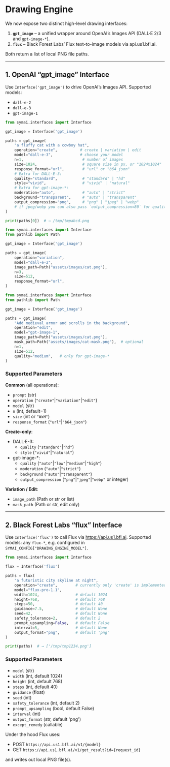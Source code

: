 # Drawing Engine

We now expose two distinct high-level drawing interfaces:

1. **`gpt_image`** – a unified wrapper around OpenAI’s Images API (DALL·E 2/3 and `gpt-image-*`).
2. **`flux`** – Black Forest Labs’ Flux text-to-image models via api.us1.bfl.ai.

Both return a list of local PNG file paths.

---

## 1. OpenAI “gpt_image” Interface

Use `Interface('gpt_image')` to drive OpenAI’s Images API.
Supported models:
- `dall-e-2`
- `dall-e-3`
- `gpt-image-1`

```python
from symai.interfaces import Interface

gpt_image = Interface('gpt_image')

paths = gpt_image(
    "a fluffy cat with a cowboy hat",
    operation="create",          # create | variation | edit
    model="dall-e-3",            # choose your model
    n=1,                          # number of images
    size=1024,                    # square size in px, or "1024x1024"
    response_format="url",        # "url" or "b64_json"
    # Extra for DALL·E-3:
    quality="standard",           # "standard" | "hd"
    style="vivid",                # "vivid" | "natural"
    # Extra for gpt-image-*:
    moderation="auto",            # "auto" | "strict"
    background="transparent",     # "auto" | "transparent"
    output_compression="png",     # "png" | "jpeg" | "webp"
    # if jpeg/webp you can also pass `output_compression=80` for quality
)

print(paths[0])  # → /tmp/tmpabcd.png
```

```python
from symai.interfaces import Interface
from pathlib import Path

gpt_image = Interface('gpt_image')

paths = gpt_image(
    operation="variation",
    model="dall-e-2",
    image_path=Path("assets/images/cat.png"),
    n=3,
    size=512,
    response_format="url",
)
```

```python
from symai.interfaces import Interface
from pathlib import Path

gpt_image = Interface('gpt_image')

paths = gpt_image(
    "Add medieval armor and scrolls in the background",
    operation="edit",
    model="gpt-image-1",
    image_path=Path("assets/images/cat.png"),
    mask_path=Path("assets/images/cat-mask.png"),  # optional
    n=1,
    size=512,
    quality="medium",   # only for gpt-image-*
)
```

### Supported Parameters

**Common** (all operations):

- `prompt` (str)
- `operation` (`"create"`|`"variation"`|`"edit"`)
- `model` (str)
- `n` (int, default=1)
- `size` (int or `"WxH"`)
- `response_format` (`"url"`|`"b64_json"`)

**Create-only**:

- DALL·E-3:
  - `quality` (`"standard"`|`"hd"`)
  - `style` (`"vivid"`|`"natural"`)
- gpt-image-*:
  - `quality` (`"auto"`|`"low"`|`"medium"`|`"high"`)
  - `moderation` (`"auto"`|`"strict"`)
  - `background` (`"auto"`|`"transparent"`)
  - `output_compression` (`"png"`|`"jpeg"`|`"webp"` or integer)

**Variation / Edit**:

- `image_path` (Path or str or list)
- `mask_path` (Path or str, edit only)

---

## 2. Black Forest Labs “flux” Interface

Use `Interface('flux')` to call Flux via https://api.us1.bfl.ai.
Supported models: any `flux-*`, e.g. configured in `SYMAI_CONFIG["DRAWING_ENGINE_MODEL"]`.

```python
from symai.interfaces import Interface

flux = Interface('flux')

paths = flux(
    "a futuristic city skyline at night",
    operation="create",        # currently only 'create' is implemented
    model="flux-pro-1.1",
    width=1024,                # default 1024
    height=768,                # default 768
    steps=50,                  # default 40
    guidance=7.5,              # default None
    seed=42,                   # default None
    safety_tolerance=2,        # default 2
    prompt_upsampling=False,   # default False
    interval=5,                # default None
    output_format="png",       # default 'png'
)

print(paths)  # → ['/tmp/tmp1234.png']
```

### Supported Parameters

- `model` (str)
- `width` (int, default 1024)
- `height` (int, default 768)
- `steps` (int, default 40)
- `guidance` (float)
- `seed` (int)
- `safety_tolerance` (int, default 2)
- `prompt_upsampling` (bool, default False)
- `interval` (int)
- `output_format` (str, default 'png')
- `except_remedy` (callable)

Under the hood Flux uses:

- POST `https://api.us1.bfl.ai/v1/{model}`
- GET  `https://api.us1.bfl.ai/v1/get_result?id={request_id}`

and writes out local PNG file(s).
